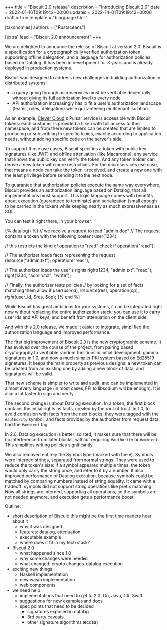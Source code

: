 +++
title = "Biscuit 2.0 release"
description = "Introducing Biscuit 2.0"
date = 2022-01-16T09:19:42+00:00
updated = 2022-14-01T09:19:42+00:00
draft = true
template = "blog/page.html"

[taxonomies]
authors = ["Rustaceans"]

[extra]
lead = "Biscuit 2.0 announcement"
+++

We are delighted to announce the release of Biscuit at version 2.0! Biscuit is a specification
for a cryptographically verified authorization token supporting offline delegation, and a
language for authorization policies based on Datalog. It has been in development for 3 years
and is already deployed in production systems.

Biscuit was designed to address new challenges in building authorization in distributed systems:
- a query going through microservices must be verifiable decentrally without giving its full
authrization level to every node
- API authorization increasingly has to fit a user's authorization landscape (teams, roles,
delegation) while guaranteeing multitenant isolation

As an example, [Clever Cloud](https://www.clever-cloud.com)'s Pulsar service is accessible
with Biscuit tokens: each customer is provided a token with full access to their namespace,
and from there new tokens can be created that are limited to producing or subscribing to
specific topics, exactly according to application needs, without adding specific code on
the server's side.

To support those use cases, Biscuit specifies a token with public key signatures (like JWT)
and offline attenuation (like Macaroons): any service that knows the public key can verify
the token. And any token holder can derive a new token with more restrictions. For the
microservices use case, that means a node can take the token it received, and create a new one
with the least privilege before sending it to the next node.

To guarantee that authorization policies execute the same way everywhere, Biscuit provides
an authorization language based on Datalog, that all implementations must support.
This logic language comes with benefits about execution (guaranteed to terminate) and
serialization (small enough to be carried in the token) while keeping nearly as much
expressiveness as SQL.

You can test it right there, in your browser:

{% datalog() %}
// we receive a request to read "admin.doc"
// The request contains a token with the following content
user(1234);

// this restricts the kind of operation to "read"
check if operation("read");

// The authorizer loads facts representing the request
resource("admin.txt");
operation("read");

// The authorizer loads the user's rights
right(1234, "admin.txt", "read");
right(1234, "admin.txt", "write");

// Finally, the authorizer tests policies
// by looking for a set of facts matching them
allow if
  user($user_id),
  resource($res),
  operation($op),
  right($user_id, $res, $op);
{% end %}

While Biscuit has great ambitions for your systems, it can be integrated right
now without replacing the entire authorization stack: you can use it to carry
user ids and API keys, and benefit from attenuation on the client side.

And with this 2.0 release, we made it easier to integrate, simplified the
authorization language and improved performance.

The first big improvement of Biscuit 2.0 is the new cryptographic scheme. It has
evolved over the course of the project, from pairing based cryptography to
verifiable random functions in initial development, gamma signatures in 1.0,
and now a much simpler PKI system based on Ed25519 signatures. It keeps the main
property as previous designs: a new token can be created from an existing one
by adding a new block of data, and signatures will be valid.

That new scheme is simpler to write and audit, and can be implemented in almost
every language (in most cases, FFI to libsodium will be enough). It is also a lot
faster to sign and verify.

The second change is about Datalog execution. In a token, the first block contains
the initial rights as facts, created by the root of trust. In 1.0, to avoid confusion
with facts from the next blocks, they were tagged with the `#authority` symbol, and
facts provided by the authorizer from request data had the `#ambient` tag.

In 2.0, Datalog execution is better isolated, it makes sure that there will be no
interference from later blocks, without requiring `#authority` or `#ambient`.
This simplifies writing policies significantly.

We also removed entirely the Symbol type (marked with the `#`). Symbols were interned
strings, separated from normal strings. They were used to reduce the token's size: if
a symbol appeared multiple times, the token would only carry the string once, and refer
to it by a number. It also improved performance of Datalog execution, because symbols
could be matched by comparing numbers instead of string equality. It came with a
tradeoff: symbols did not support string operations like prefix matching.
Now all strings are interned, supporting all operations, so the symbols are not needed
anymore, and execution gets a performance boost.

Outline:
- short description of Biscuit: this might be the first time readers hear about it
  - why it was designed
  - features: datalog, attenuation
  - executable example
  - where does it fit in my tech stack?
- Biscuit 2.0
  - what happened since 1.0
  - why some changes were needed
  - what changed: crypto changes, datalog execution
- exciting new things
  - Haskell implementation
  - new wasm implementation
  - web components
- we need help
  - implementations that need to get to 2.0: Go, Java, C#, Swift
  - suggestions for new examples and docs
  - spec points that need to be decided
    - signatures exposed in datalog
    - 3rd party caveats
    - other signature algorithms (ecdsa)
